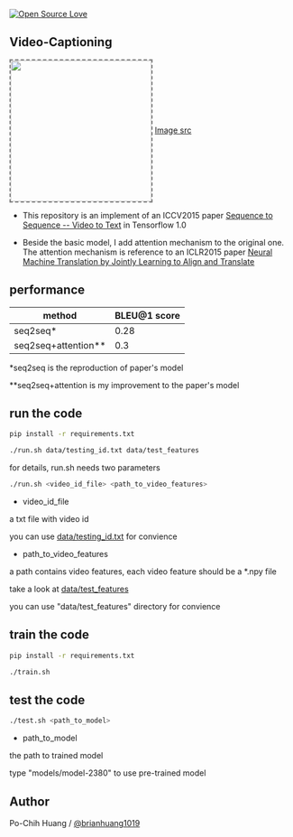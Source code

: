 [![Open Source Love](https://badges.frapsoft.com/os/v1/open-source-150x25.png?v=103)](https://github.com/ellerbrock/open-source-badges/)


## Video-Captioning

<img align='center' style="border-color:gray;border-width:2px;border-style:dashed"   src='https://vsubhashini.github.io/imgs/S2VTarchitecture.png' padding='5px' height="250px"></img>
<a href='https://vsubhashini.github.io/imgs/S2VTarchitecture.png'>Image src</a>

- This repository is an implement of an ICCV2015 paper [Sequence to Sequence -- Video to Text](https://arxiv.org/abs/1505.00487) in Tensorflow 1.0

- Beside the basic model, I add attention mechanism to the original one. The attention mechanism is reference to an ICLR2015 paper [Neural Machine Translation by Jointly Learning to Align and Translate](https://arxiv.org/abs/1409.0473)


## performance
|method|BLEU@1 score|
|---|---
|seq2seq*|0.28|
|seq2seq+attention**|0.3

*seq2seq is the reproduction of paper's model

**seq2seq+attention is my improvement to the paper's model

## run the code
```bash
pip install -r requirements.txt
```
```bash
./run.sh data/testing_id.txt data/test_features
```

for details, run.sh needs two parameters
```bash
./run.sh <video_id_file> <path_to_video_features>
```
- video_id_file

a txt file with video id

you can use [data/testing_id.txt](data/testing_id.txt) for convience

- path_to_video_features

a path contains video features, each video feature should be a *.npy file

take a look at [data/test_features](data/test_features)

you can use "data/test_features" directory for convience

## train the code
```bash
pip install -r requirements.txt
```
```bash
./train.sh
```

## test the code
```bash
./test.sh <path_to_model>
```
- path_to_model

the path to trained model

type "models/model-2380" to use pre-trained model

## Author
Po-Chih Huang / [@brianhuang1019](http://brianhuang1019.github.io/)
